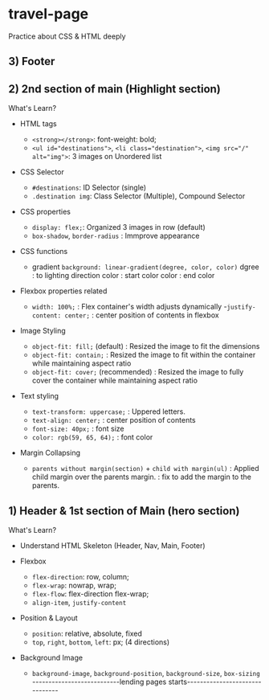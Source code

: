 # travel-page

Practice about CSS & HTML deeply

## 3) Footer



## 2) 2nd section of main (Highlight section)
What's Learn?

* HTML tags
  - `<strong></strong>`: font-weight: bold;
  - `<ul id="destinations">`, `<li class="destination">`, `<img src="/" alt="img">`: 3 images on Unordered list

* CSS Selector
  - `#destinations`: ID Selector (single)
  - `.destination img`: Class Selector (Multiple), Compound Selector

* CSS properties
  - `display: flex;`: Organized 3 images in row (default)
  - `box-shadow`, `border-radius` : Immprove appearance

* CSS functions
  - gradient 
    `background: linear-gradient(degree, color, color)`
    dgree : to lighting direction
    color : start color
    color : end color

* Flexbox properties related
  - `width: 100%;` : Flex container's width adjusts dynamically
  -`justify-content: center;` : center position of contents in flexbox 

* Image Styling
  - `object-fit: fill;` (default)
    : Resized the image to fit the dimensions
  - `object-fit: contain;`
    : Resized the image to fit within the container while maintaining aspect ratio
  - `object-fit: cover;` (recommended)
    : Resized the image to fully cover the container while maintaining aspect ratio

* Text styling
  - `text-transform: uppercase;` : Uppered letters.
  - `text-align: center;` : center position of contents
  - `font-size: 40px;` : font size
  - `color: rgb(59, 65, 64);` : font color

* Margin Collapsing
  - `parents without margin(section)` + `child with margin(ul)`
    : Applied child margin over the parents margin.
    : fix to add the margin to the parents.

## 1) Header & 1st section of Main (hero section)
What's Learn?

* Understand HTML Skeleton (Header, Nav, Main, Footer)

* Flexbox
  - `flex-direction`: row, column;
  - `flex-wrap`: nowrap, wrap;
  - `flex-flow`: flex-direction flex-wrap;
  - `align-item`, `justify-content`

* Position & Layout
  - `position`: relative, absolute, fixed
  - `top`, `right`, `bottom`, `left`: px; (4 directions)

* Background Image
  - `background-image`, `background-position`, `background-size`, `box-sizing`
---------------------------lending pages starts-------------------------------